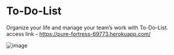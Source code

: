# To-Do-List
Organize your life and manage your team’s work with To-Do-List.<br>
access link - https://pure-fortress-69773.herokuapp.com/

![image](https://user-images.githubusercontent.com/112110383/197966609-d9f4e83d-0753-4f0d-bec5-a54f83cd6c23.png)
